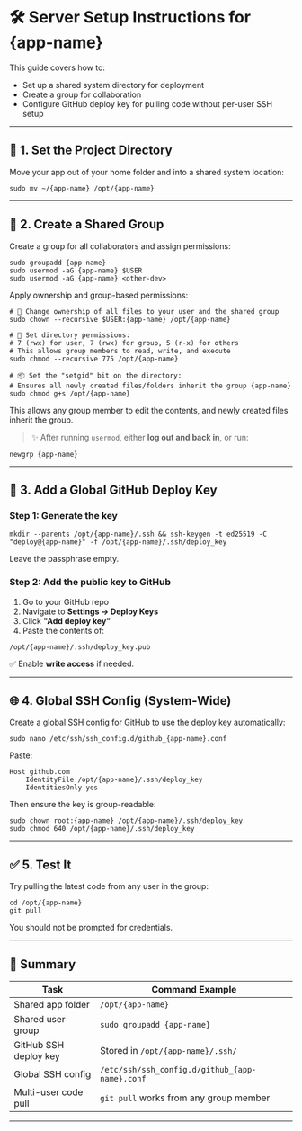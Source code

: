 # 🛠️ Server Setup Instructions for {app-name}

This guide covers how to:
- Set up a shared system directory for deployment
- Create a group for collaboration
- Configure GitHub deploy key for pulling code without per-user SSH setup

---

## 📁 1. Set the Project Directory

Move your app out of your home folder and into a shared system location:

```shell
sudo mv ~/{app-name} /opt/{app-name}
```

---

## 👥 2. Create a Shared Group

Create a group for all collaborators and assign permissions:

```shell
sudo groupadd {app-name}
sudo usermod -aG {app-name} $USER
sudo usermod -aG {app-name} <other-dev>
```

Apply ownership and group-based permissions:

```shell
# 👤 Change ownership of all files to your user and the shared group
sudo chown --recursive $USER:{app-name} /opt/{app-name}

# 🔐 Set directory permissions:
# 7 (rwx) for user, 7 (rwx) for group, 5 (r-x) for others
# This allows group members to read, write, and execute
sudo chmod --recursive 775 /opt/{app-name}

# 📦 Set the "setgid" bit on the directory:
# Ensures all newly created files/folders inherit the group {app-name}
sudo chmod g+s /opt/{app-name}
```

This allows any group member to edit the contents, and newly created files inherit the group.

> ✨ After running `usermod`, either **log out and back in**, or run:

```shell
newgrp {app-name}
```

---

## 🔐 3. Add a Global GitHub Deploy Key

### Step 1: Generate the key

```shell
mkdir --parents /opt/{app-name}/.ssh && ssh-keygen -t ed25519 -C "deploy@{app-name}" -f /opt/{app-name}/.ssh/deploy_key
```

Leave the passphrase empty.

### Step 2: Add the public key to GitHub

1. Go to your GitHub repo  
2. Navigate to **Settings → Deploy Keys**  
3. Click **"Add deploy key"**  
4. Paste the contents of:

```shell
/opt/{app-name}/.ssh/deploy_key.pub
```

✅ Enable **write access** if needed.

---

## 🌐 4. Global SSH Config (System-Wide)

Create a global SSH config for GitHub to use the deploy key automatically:

```shell
sudo nano /etc/ssh/ssh_config.d/github_{app-name}.conf
```

Paste:

```
Host github.com
    IdentityFile /opt/{app-name}/.ssh/deploy_key
    IdentitiesOnly yes
```

Then ensure the key is group-readable:

```shell
sudo chown root:{app-name} /opt/{app-name}/.ssh/deploy_key
sudo chmod 640 /opt/{app-name}/.ssh/deploy_key
```

---

## ✅ 5. Test It

Try pulling the latest code from any user in the group:

```shell
cd /opt/{app-name}
git pull
```

You should not be prompted for credentials.

---

## 🎯 Summary

| Task                          | Command Example                           |
|-------------------------------|--------------------------------------------|
| Shared app folder             | `/opt/{app-name}`                         |
| Shared user group             | `sudo groupadd {app-name}`               |
| GitHub SSH deploy key         | Stored in `/opt/{app-name}/.ssh/`        |
| Global SSH config             | `/etc/ssh/ssh_config.d/github_{app-name}.conf` |
| Multi-user code pull          | `git pull` works from any group member   |

---
